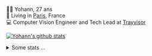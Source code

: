 <p>
  👨🏻 <bold>Yohann</bold>, 27 ans<br/>
  💼 Living in <a href="https://www.google.com/maps?q=paris">Paris</a>, France<br/>
  💻 Computer Vision Engineer and Tech Lead at <a href="https://trayvisor.com/">Trayvisor</a><br/>
</p>

<a href="https://github.com/anuraghazra/github-readme-stats"><img align="center" src="https://github-readme-stats-go94hl40s-yohann84l.vercel.app//api?username=yohann84L&show_icons=true&include_all_commits=true" alt="Yohann's github stats" /> </a>


<details>
  <summary>Some stats ...</summary><br/>
  

<!--START_SECTION:waka-->
![Code Time](http://img.shields.io/badge/Code%20Time-1%2C129%20hrs%204%20mins-blue)

![Profile Views](http://img.shields.io/badge/Profile%20Views-0-blue)

**🐱 My GitHub Data** 

> 📦 440.8 kB Used in GitHub's Storage 
 > 
> 🚫 Not Opted to Hire
 > 
> 📜 26 Public Repositories 
 > 
> 🔑 21 Private Repositories 
 > 
**I'm an Early 🐤** 

```text
🌞 Morning                16807 commits       ████████░░░░░░░░░░░░░░░░░   30.40 % 
🌆 Daytime                31759 commits       ██████████████░░░░░░░░░░░   57.44 % 
🌃 Evening                6610 commits        ███░░░░░░░░░░░░░░░░░░░░░░   11.95 % 
🌙 Night                  118 commits         ░░░░░░░░░░░░░░░░░░░░░░░░░   00.21 % 
```
📅 **I'm Most Productive on Wednesday** 

```text
Monday                   10460 commits       █████░░░░░░░░░░░░░░░░░░░░   18.92 % 
Tuesday                  10374 commits       █████░░░░░░░░░░░░░░░░░░░░   18.76 % 
Wednesday                11910 commits       █████░░░░░░░░░░░░░░░░░░░░   21.54 % 
Thursday                 11145 commits       █████░░░░░░░░░░░░░░░░░░░░   20.16 % 
Friday                   10370 commits       █████░░░░░░░░░░░░░░░░░░░░   18.75 % 
Saturday                 390 commits         ░░░░░░░░░░░░░░░░░░░░░░░░░   00.71 % 
Sunday                   645 commits         ░░░░░░░░░░░░░░░░░░░░░░░░░   01.17 % 
```


📊 **This Week I Spent My Time On** 

```text
🕑︎ Time Zone: Europe/Paris

💬 Programming Languages: 
Python                   50 mins             █████████████████████░░░░   83.36 % 
HTML                     10 mins             ████░░░░░░░░░░░░░░░░░░░░░   16.64 % 

🔥 Editors: 
VS Code                  1 hr                █████████████████████████   100.00 % 

💻 Operating System: 
Mac                      1 hr                █████████████████████████   100.00 % 
```

**I Mostly Code in Python** 

```text
Python                   26 repos            ██████████████░░░░░░░░░░░   55.32 % 
Jupyter Notebook         4 repos             ██░░░░░░░░░░░░░░░░░░░░░░░   08.51 % 
JavaScript               3 repos             ██░░░░░░░░░░░░░░░░░░░░░░░   06.38 % 
HTML                     2 repos             █░░░░░░░░░░░░░░░░░░░░░░░░   04.26 % 
Shell                    1 repo              █░░░░░░░░░░░░░░░░░░░░░░░░   02.13 % 
```




 Last Updated on 05/08/2024 00:34:57 UTC
<!--END_SECTION:waka-->
